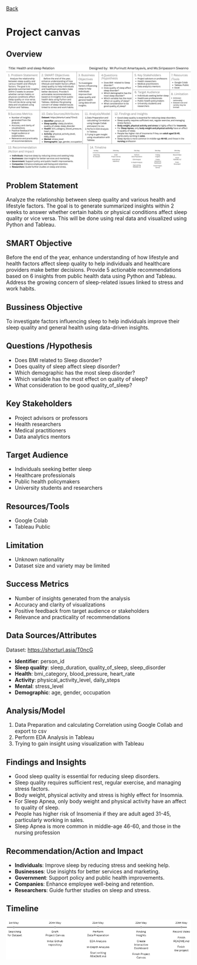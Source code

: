 [Back](../README.md)

# Project canvas

## Overview

![Project canvas](../assets/Canvas/canvas.jpg)

## Problem Statement

Analyze the relationship between sleep quality and various health and lifestyle factors. The goal is to generate summarized insights within 2 weeks to answer whether certain habits or physical conditions affect sleep quality or vice versa. This will be done using real data and visualized using Python and Tableau.

## SMART Objective

Before the end of the year, enhance understanding of how lifestyle and health factors affect sleep quality to help individuals and healthcare providers make better decisions. Provide 5 actionable recommendations based on 6 insights from public health data using Python and Tableau. Address the growing concern of sleep-related issues linked to stress and work habits.

## Bussiness Objective

To investigate factors influencing sleep to help individuals improve their sleep quality and general health using data-driven insights.

## Questions /Hypothesis

-   Does BMI related to Sleep disorder?
-   Does quality of sleep affect sleep disorder?
-   Which demographic has the most sleep disorder?
-   Which variable has the most effect on quality of sleep?
-   What consideration to be good quality_of_sleep?

## Key Stakeholders

-   Project advisors or professors
-   Health researchers
-   Medical practitioners
-   Data analytics mentors

## Target Audience

-   Individuals seeking better sleep
-   Healthcare professionals
-   Public health policymakers
-   University students and researchers

## Resources/Tools

-   Google Colab
-   Tableau Public

## Limitation

-   Unknown nationality
-   Dataset size and variety may be limited

## Success Metrics

-   Number of insights generated from the analysis
-   Accuracy and clarity of visualizations
-   Positive feedback from target audience or stakeholders
-   Relevance and practicality of recommendations

## Data Sources/Attributes

Dataset: https://shorturl.asia/T0ncG

-   **Identifier**: person_id
-   **Sleep quality**: sleep_duration, quality_of_sleep, sleep_disorder
-   **Health**: bmi_category, blood_pressure, heart_rate
-   **Activity**: physical_activity_level, daily_steps
-   **Mental**: stress_level
-   **Demographic**: age, gender, occupation

## Analysis/Model

1. Data Preparation and calculating Correlation using Google Collab and export to csv
2. Perform EDA Analysis in Tableau
3. Trying to gain insight using visualization with Tableau

## Findings and Insights

-   Good sleep quality is essential for reducing sleep disorders.
-   Sleep quality requires sufficient rest, regular exercise, and managing stress factors.
-   Body weight, physical activity and stress is highly effect for Insomnia.
-   For Sleep Apnea, only body weight and physical activity have an affect to quality of sleep.
-   People has higher risk of Insomenia if they are adult aged 31-45, particularly working in sales.
-   Sleep Apnea is more common in middle-age 46-60, and those in the nursing profession

## Recommendation/Action and Impact

-   **Individuals**: Improve sleep by reducing stress and seeking help.
-   **Businesses**: Use insights for better services and marketing.
-   **Government**: Support policy and public health improvements.
-   **Companies**: Enhance employee well-being and retention.
-   **Researchers**: Guide further studies on sleep and stress.

## Timeline

![Project Timeline](../assets/Canvas/timeline.png)

